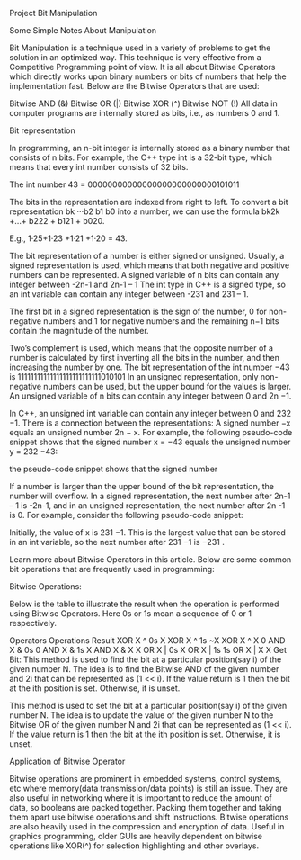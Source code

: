 Project
Bit Manipulation

Some Simple Notes About Manipulation

Bit Manipulation is a technique used in a variety of problems to get the solution in an optimized way. This technique is very effective from a Competitive Programming point of view. It is all about Bitwise Operators which directly works upon binary numbers or bits of numbers that help the implementation fast. Below are the Bitwise Operators that are used:

Bitwise AND (&)
Bitwise OR (|)
Bitwise XOR (^)
Bitwise NOT (!)
All data in computer programs are internally stored as bits, i.e., as numbers 0 and 1.
 

Bit representation

In programming, an n-bit integer is internally stored as a binary number that consists of n bits. For example, the C++ type int is a 32-bit type, which means that every int number consists of 32 bits.


The int number 43 = 00000000000000000000000000101011

The bits in the representation are indexed from right to left. To convert a bit representation bk ···b2 b1 b0 into a number, we can use the formula 
bk2k +…+ b222 + b121 + b020. 

 E.g., 1·25+1·23 +1·21 +1·20 = 43.

The bit representation of a number is either signed or unsigned.
Usually, a signed representation is used, which means that both negative and positive numbers can be represented.
A signed variable of n bits can contain any integer between -2n-1 and 2n-1 – 1
The int type in C++ is a signed type, so an int variable can contain any integer between -231 and 231 – 1.

The first bit in a signed representation is the sign of the number, 0 for non-negative numbers and 1 for negative numbers and the remaining n−1 bits contain the magnitude of the number.

Two’s complement is used, which means that the opposite number of a number is calculated by first inverting all the bits in the number, and then increasing the number by one.
The bit representation of the int number −43 is 11111111111111111111111111010101
In an unsigned representation, only non-negative numbers can be used, but the upper bound for the values is larger.
An unsigned variable of n bits can contain any integer between 0 and 2n −1.

In C++, an unsigned int variable can contain any integer between 0 and 232 −1.
There is a connection between the representations:
A signed number −x equals an unsigned number 2n − x.
For example, the following pseudo-code snippet shows that the signed number 
x = −43 equals the unsigned number y = 232 −43: 
 


the pseudo-code snippet shows that the signed number

If a number is larger than the upper bound of the bit representation, the number will overflow. In a signed representation, the next number after  2n-1 – 1 is -2n-1, and in an unsigned representation, the next number after  2n -1 is 0. For example, consider the following pseudo-code snippet:
 


 

Initially, the value of x is 231 −1. This is the largest value that can be stored in an int variable, so the next number after 231 −1 is −231 .
 

Learn more about Bitwise Operators in this article. Below are some common bit operations that are frequently used in programming:

Bitwise Operations:

Below is the table to illustrate the result when the operation is performed using Bitwise Operators. Here 0s or 1s mean a sequence of 0 or 1 respectively.

Operators	Operations	Result
XOR	X ^ 0s	X
XOR	X ^ 1s	~X
XOR	X ^ X	0
AND	X & 0s	0
AND	X & 1s	X
AND	X & X	X
OR	X | 0s	X
OR	X | 1s	1s
OR	X | X	X
Get Bit:
This method is used to find the bit at a particular position(say i) of the given number N. The idea is to find the Bitwise AND of the given number and 2i that can be represented as (1 << i). If the value return is 1 then the bit at the ith position is set. Otherwise, it is unset.

This method is used to set the bit at a particular position(say i) of the given number N. The idea is to update the value of the given number N to the Bitwise OR of the given number N and 2i that can be represented as (1 << i). If the value return is 1 then the bit at the ith position is set. Otherwise, it is unset.

Application of Bitwise Operator

Bitwise operations are prominent in embedded systems, control systems, etc where memory(data transmission/data points) is still an issue.
They are also useful in networking where it is important to reduce the amount of data, so booleans are packed together. Packing them together and taking them apart use bitwise operations and shift instructions.
Bitwise operations are also heavily used in the compression and encryption of data.
Useful in graphics programming, older GUIs are heavily dependent on bitwise operations like XOR(^) for selection highlighting and other overlays.


